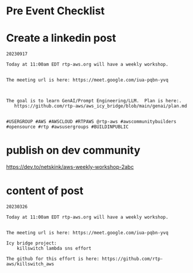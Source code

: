 # Pre Event Checklist

# Create a linkedin post

```
20230917

Today at 11:00am EDT rtp-aws.org will have a weekly workshop.  


The meeting url is here: https://meet.google.com/iua-pqbn-yvq



The goal is to learn GenAI/Prompt Engineering/LLM.  Plan is here:.  
   https://github.com/rtp-aws/aws_icy_bridge/blob/main/genai/plan.md


#USERGROUP #AWS #AWSCLOUD #RTPAWS @rtp-aws #awscommunitybuilders 
#opensource #rtp #awsusergroups #BUILDINPUBLIC
```

# publish on dev community

https://dev.to/netskink/aws-weekly-workshop-2abc


# content of post

```
20230326

Today at 11:00am EDT rtp-aws.org will have a weekly workshop.


The meeting url is here: https://meet.google.com/iua-pqbn-yvq

Icy bridge project:
    killswitch lambda sns effort

The github for this effort is here: https://github.com/rtp-aws/killswitch_aws
```


